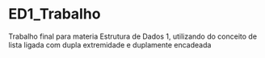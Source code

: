 # ED1_Trabalho
Trabalho final para materia Estrutura de Dados 1, utilizando do conceito de lista ligada com dupla extremidade e duplamente encadeada
